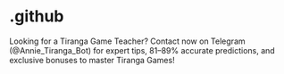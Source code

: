# .github
Looking for a Tiranga Game Teacher? Contact now on Telegram (@Annie_Tiranga_Bot) for expert tips, 81–89% accurate predictions, and exclusive bonuses to master Tiranga Games!
